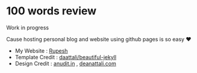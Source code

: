 # 100 words review 
Work in progress

Cause hosting personal blog and website using github pages is so easy ❤️

- My Website : [Rupesh](https://rs9899.github.io)
- Template Credit : [daattali/beautiful-jekyll](https://github.com/daattali/beautiful-jekyll)
- Design Credit   : [anudit.in](https://github.com/anuditverma/anuditverma.github.io) , [deanattali.com](http://deanattali.com/)
